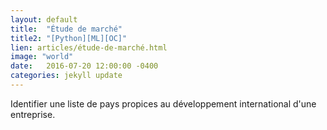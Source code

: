 ```yaml
---
layout: default
title:  "Étude de marché"
title2: "[Python][ML][OC]"
lien: articles/étude-de-marché.html
image: "world"
date:   2016-07-20 12:00:00 -0400
categories: jekyll update
---
```

Identifier une liste de pays propices au développement international d'une entreprise.